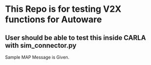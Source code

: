 # This Repo is for testing V2X functions for Autoware #

## User should be able to test this inside CARLA with sim_connector.py ##
Sample MAP Message is Given.
